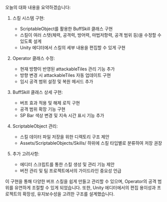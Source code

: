 오늘의 대화 내용을 요약하겠습니다:

1. 스킬 시스템 구현:
   - ScriptableObject를 활용한 BuffSkill 클래스 구현
   - 스킬이 여러 스탯(체력, 공격력, 방어력, 마법저항력, 공격 범위 등)을 수정할 수 있도록 설계
   - Unity 에디터에서 스킬의 세부 내용을 편집할 수 있게 구현

2. Operator 클래스 수정:
   - 현재 방향이 반영된 attackableTiles 관리 기능 추가
   - 방향 변경 시 attackableTiles 자동 업데이트 구현
   - 임시 공격 범위 설정 및 복원 메서드 추가

3. BuffSkill 클래스 상세 구현:
   - 버프 효과 적용 및 해제 로직 구현
   - 공격 범위 확장 기능 구현
   - SP Bar 색상 변경 및 지속 시간 표시 기능 추가

4. ScriptableObject 관리:
   - 스킬 데이터 파일 저장을 위한 디렉토리 구조 제안
   - Assets/ScriptableObjects/Skills/ 하위에 스킬 타입별로 분류하여 저장 권장

5. 추가 고려사항:
   - 에디터 스크립트를 통한 스킬 생성 및 관리 기능 제안
   - 버전 관리 및 팀 프로젝트에서의 가이드라인 중요성 언급

이 구현을 통해 다양한 버프 스킬을 쉽게 만들고 관리할 수 있으며, Operator의 공격 범위를 유연하게 조절할 수 있게 되었습니다. 또한, Unity 에디터에서의 편집 용이성과 프로젝트의 확장성, 유지보수성을 고려한 구조를 설계했습니다.